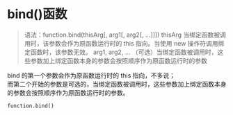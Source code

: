 # bind()函数
>语法：function.bind(thisArg[, arg1[, arg2[, ...]]])
>thisArg 当绑定函数被调用时，该参数会作为原函数运行时的 this 指向。当使用 new 操作符调用绑定函数时，该参数无效。
>arg1, arg2, … （可选）当绑定函数被调用时，这些参数加上绑定函数本身的参数会按照顺序作为原函数运行时的参数

bind 的第一个参数会作为原函数运行时的 this 指向，不多说；  
而第二个开始的参数是可选的，当绑定函数被调用时，这些参数加上绑定函数本身的参数会按照顺序作为原函数运行时的参数。
```
function.bind()
```
